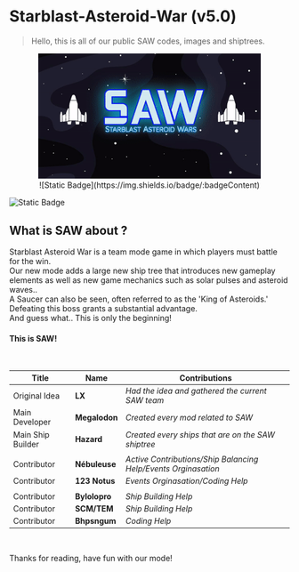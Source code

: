 # Starblast-Asteroid-War (v5.0)
> Hello, this is all of our public SAW codes, images and shiptrees.

<div align="center">
  <img src="https://raw.githubusercontent.com/TheGreatMegalodon/Starblast-Asteroid-War-public/main/images/SAWreadme.gif" alt="SAW_Banner" width="400">
  <div>
    ![Static Badge](https://img.shields.io/badge/:badgeContent)

  </div>
</div>

![Static Badge](https://img.shields.io/badge/:badgeContent)

##    What is SAW about ?
Starblast Asteroid War is a team mode game in which players must battle for the win.<br>
Our new mode adds a large new ship tree that introduces new gameplay elements as well as new game mechanics such as solar pulses and asteroid waves..<br>
A Saucer can also be seen, often referred to as the 'King of Asteroids.' Defeating this boss grants a substantial advantage.<br>
And guess what.. This is only the beginning!<br>
#### This is SAW!
<br>

| Title | Name | Contributions |
| --- | --- | --- |
| Original Idea | **LX** | _Had the idea and gathered the current SAW team_ |
| Main Developer | **Megalodon** | _Created every mod related to SAW_ |
| Main Ship Builder | **Hazard** | _Created every ships that are on the SAW shiptree_ |
|  |  |  |
| Contributor | **Nébuleuse** | _Active Contributions/Ship Balancing Help/Events Orginasation_ |
| Contributor | **123 Notus** | _Events Orginasation/Coding Help_ |
|  |  |  |
| Contributor | **Bylolopro** | _Ship Building Help_ |
| Contributor | **SCM/TEM** | _Ship Building Help_ |
| Contributor | **Bhpsngum** | _Coding Help_ |

<br>

Thanks for reading, have fun with our mode!
